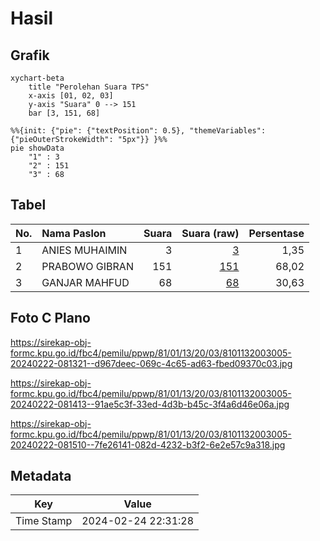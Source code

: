 # Hasil

## Grafik

```mermaid
xychart-beta
    title "Perolehan Suara TPS"
    x-axis [01, 02, 03]
    y-axis "Suara" 0 --> 151
    bar [3, 151, 68]
```

```mermaid
%%{init: {"pie": {"textPosition": 0.5}, "themeVariables": {"pieOuterStrokeWidth": "5px"}} }%%
pie showData
    "1" : 3
    "2" : 151
    "3" : 68
```

## Tabel

| No. | Nama Paslon    | Suara | Suara (raw) | Persentase |
|:--- |:-------------- | -----:| -----------:| ----------:|
| 1   | ANIES MUHAIMIN | 3     | [3][p-1]    | 1,35       |
| 2   | PRABOWO GIBRAN | 151   | [151][p-2]  | 68,02      |
| 3   | GANJAR MAHFUD  | 68    | [68][p-3]   | 30,63      |


[p-1]: https://github.com/gigit-pemilu/pemilu-2024-81-maluku/blob/main/pilpres/hitung-suara/sub/81-maluku/sub/01-maluku-tengah/sub/13-pulau-haruku/sub/2003-oma/sub/005-tps/sub/paslon-1.txt
[p-2]: https://github.com/gigit-pemilu/pemilu-2024-81-maluku/blob/main/pilpres/hitung-suara/sub/81-maluku/sub/01-maluku-tengah/sub/13-pulau-haruku/sub/2003-oma/sub/005-tps/sub/paslon-2.txt
[p-3]: https://github.com/gigit-pemilu/pemilu-2024-81-maluku/blob/main/pilpres/hitung-suara/sub/81-maluku/sub/01-maluku-tengah/sub/13-pulau-haruku/sub/2003-oma/sub/005-tps/sub/paslon-3.txt

## Foto C Plano

https://sirekap-obj-formc.kpu.go.id/fbc4/pemilu/ppwp/81/01/13/20/03/8101132003005-20240222-081321--d967deec-069c-4c65-ad63-fbed09370c03.jpg

https://sirekap-obj-formc.kpu.go.id/fbc4/pemilu/ppwp/81/01/13/20/03/8101132003005-20240222-081413--91ae5c3f-33ed-4d3b-b45c-3f4a6d46e06a.jpg

https://sirekap-obj-formc.kpu.go.id/fbc4/pemilu/ppwp/81/01/13/20/03/8101132003005-20240222-081510--7fe26141-082d-4232-b3f2-6e2e57c9a318.jpg


## Metadata

| Key        | Value               |
| ---------- | ------------------- |
| Time Stamp | 2024-02-24 22:31:28 |



